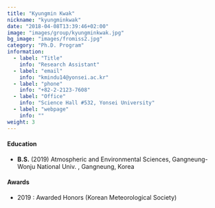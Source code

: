 ```yaml
---
title: "Kyungmin Kwak"
nickname: "kyungminkwak"
date: "2018-04-08T13:39:46+02:00"
image: "images/group/kyungminkwak.jpg"
bg_image: "images/fromiss2.jpg"
category: "Ph.D. Program"
information:
  - label: "Title"
    info: "Research Assistant"
  - label: "email"
    info: "kmindu14@yonsei.ac.kr"
  - label: "phone"
    info: "+82-2-2123-7608"
  - label: "Office"
    info: "Science Hall #532, Yonsei University"
  - label: "webpage"
    info: ""
weight: 3
---
```


#### Education
+ **B.S.** (2019) Atmospheric and Environmental Sciences, Gangneung-Wonju National Univ. , Gangneung, Korea


#### Awards
+ 2019 : Awarded Honors (Korean Meteorological Society)
